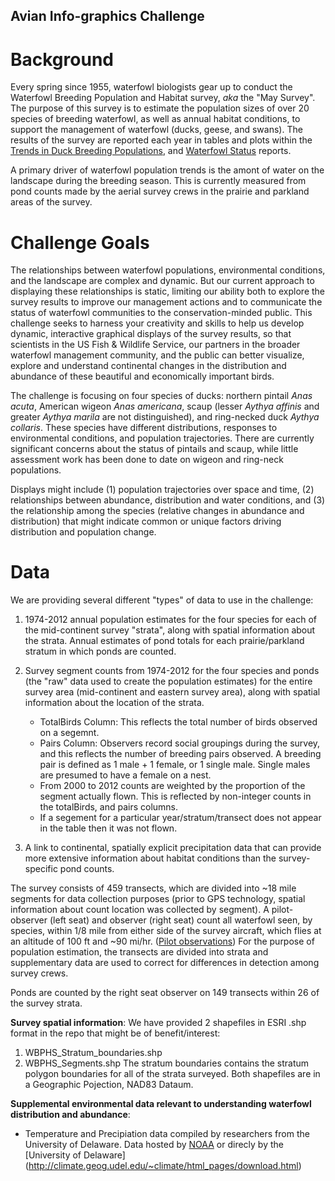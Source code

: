 ## Avian Info-graphics Challenge
# Background
Every spring since 1955, waterfowl biologists gear up to conduct the Waterfowl Breeding Population and Habitat survey, *aka* the "May Survey". The purpose of this survey is to estimate the population sizes of over 20 species of breeding waterfowl, as well as annual habitat conditions, to support the management of waterfowl (ducks, geese, and swans). The results of the survey are reported each year in tables and plots within the [Trends in Duck Breeding Populations](http://www.fws.gov/birds/surveys-and-data/reports-and-publications/population-status.php), and [Waterfowl Status](http://www.fws.gov/birds/surveys-and-data/reports-and-publications/population-status.php) reports.  

A primary driver of waterfowl population trends is the amont of water on the landscape during the breeding season.  This is currently measured from pond counts made by the aerial survey crews in the prairie and parkland areas of the survey.

# Challenge Goals
The relationships between waterfowl populations, environmental conditions, and the landscape are complex and dynamic. But our current approach to displaying these relationships is static, limiting our ability both to explore the survey results to improve our management actions and to communicate the status of waterfowl communities to the conservation-minded public. This challenge seeks to harness your creativity and skills to help us develop dynamic, interactive graphical displays of the survey results, so that scientists in the US Fish & Wildlife Service, our partners in the broader waterfowl management community, and the public can better visualize, explore and understand continental changes in the distribution and abundance of these beautiful and economically important birds.

The challenge is focusing on four species of ducks: northern pintail *Anas acuta*, American wigeon *Anas americana*, scaup (lesser *Aythya affinis* and greater *Aythya marila* are not distinguished), and ring-necked duck *Aythya collaris*. These species have different distributions, responses to environmental conditions, and population trajectories.  There are currently significant concerns about the status of pintails and scaup, while little assessment work has been done to date on wigeon and ring-neck populations.

Displays might include (1) population trajectories over space and time, (2) relationships between abundance, distribution and water conditions, and (3) the relationship among the species (relative changes in abundance and distribution) that might indicate common or unique factors driving distribution and population change. 

# Data
We are providing several different "types" of data to use in the challenge: 
 
1. 1974-2012 annual population estimates for the four species for each of the mid-continent survey "strata", along with spatial information about the strata. Annual estimates of pond totals for each prairie/parkland stratum in which ponds are counted.
2. Survey segment counts from 1974-2012 for the four species and ponds (the "raw" data used to create the population estimates) for the entire survey area (mid-continent and eastern survey area), along with spatial information about the location of the strata.
	* TotalBirds Column:  This reflects the total number of birds observed on a segemnt.
	* Pairs Column: Observers record social groupings during the survey, and this reflects the number of breeding pairs observed.  A breeding pair is defined as 1 male + 1 female, or 1 single male.  Single males are presumed to have a female on a nest.
	* From 2000 to 2012 counts are weighted by the proportion of the segment actually flown. This is reflected by non-integer counts in the totalBirds, and pairs columns.
	* If a segement for a particular year/stratum/transect does not appear in the table then it was not flown.

3. A link to continental, spatially explicit precipitation data that can provide more extensive information about habitat conditions than the survey-specific pond counts.

The survey consists of 459 transects, which are divided into ~18 mile segments for data collection purposes (prior to GPS technology, spatial information about count location was collected by segment). A pilot-observer (left seat) and observer (right seat) count all waterfowl seen, by species, within 1/8 mile from either side of the survey aircraft, which flies at an altitude of 100 ft and ~90 mi/hr. ([Pilot observations](http://www.flyways.us/status-of-waterfowl/pilot-reports)) For the purpose of population estimation, the transects are divided into strata and supplementary data are used to correct for differences in detection among survey crews. 

Ponds are counted by the right seat observer on 149 transects within 26 of the survey strata.  


**Survey spatial information**:
We have provided 2 shapefiles in ESRI .shp format in the repo that might be of benefit/interest:
1. WBPHS\_Stratum\_boundaries.shp
2. WBPHS\_Segments.shp
The stratum boundaries contains the stratum polygon boundaries for all of the strata surveyed. Both shapefiles are in a Geographic Pojection, NAD83 Dataum.  

**Supplemental environmental data relevant to understanding waterfowl distribution and abundance**:
- Temperature and Precipiation data compiled by researchers from the University of Delaware. Data hosted by [NOAA](http://www.esrl.noaa.gov/psd/data/gridded/data.UDel_AirT_Precip.html) or direcly by the [University of Delaware] (http://climate.geog.udel.edu/~climate/html_pages/download.html)


